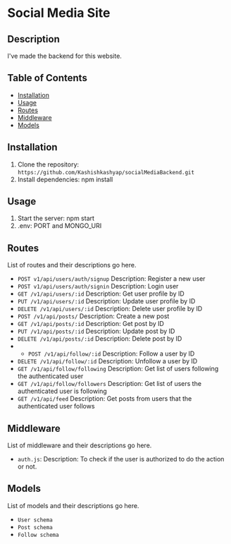 # Social Media Site

## Description
I've made the backend for this website.

## Table of Contents
- [Installation](#installation)
- [Usage](#usage)
- [Routes](#routes)
- [Middleware](#middleware)
- [Models](#models)

## Installation
1. Clone the repository: `https://github.com/Kashishkashyap/socialMediaBackend.git`
2. Install dependencies: npm install

## Usage
1. Start the server: npm start
2. .env: PORT and MONGO_URI

## Routes
List of routes and their descriptions go here.
- `POST v1/api/users/auth/signup` Description: Register a new user
- `POST v1/api/users/auth/signin` Description: Login user
- `GET /v1/api/users/:id` Description: Get user profile by ID
- `PUT /v1/api/users/:id` Description: Update user profile by ID
- `DELETE /v1/api/users/:id` Description: Delete user profile by ID
- `POST /v1/api/posts/` Description: Create a new post
- `GET /v1/api/posts/:id` Description: Get post by ID
- `PUT /v1/api/posts/:id` Description: Update post by ID
- `DELETE /v1/api/posts/:id` Description: Delete post by ID
- - `POST /v1/api/follow/:id` Description: Follow a user by ID
- `DELETE /v1/api/follow/:id` Description: Unfollow a user by ID
- `GET /v1/api/follow/following` Description: Get list of users following the authenticated user
- `GET /v1/api/follow/followers` Description: Get list of users the authenticated user is following
- `GET /v1/api/feed` Description: Get posts from users that the authenticated user follows


## Middleware
List of middleware and their descriptions go here.
- `auth.js`: Description: To check if the user is authorized to do the action or not.

## Models
List of models and their descriptions go here.
- `User schema`
- `Post schema`
- `Follow schema`
